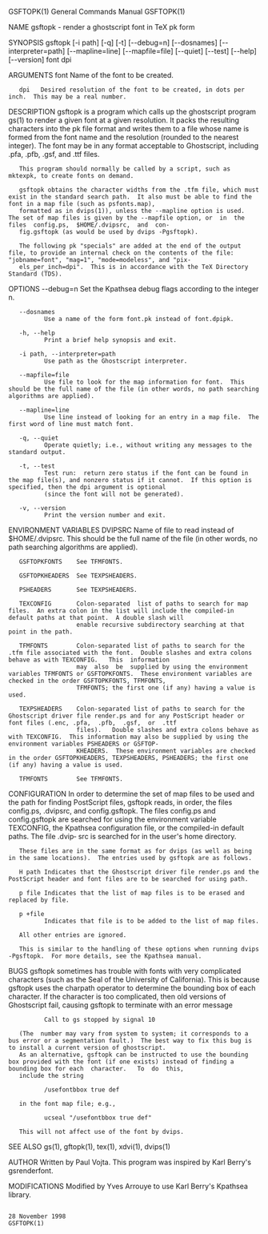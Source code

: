 
GSFTOPK(1)                                                                       General Commands Manual                                                                       GSFTOPK(1)

NAME
       gsftopk - render a ghostscript font in TeX pk form

SYNOPSIS
       gsftopk [-i path] [-q] [-t] [--debug=n] [--dosnames] [--interpreter=path] [--mapline=line] [--mapfile=file] [--quiet] [--test] [--help] [--version] font dpi

ARGUMENTS
       font  Name of the font to be created.

       dpi   Desired resolution of the font to be created, in dots per inch.  This may be a real number.

DESCRIPTION
       gsftopk  is  a  program  which calls up the ghostscript program gs(1) to render a given font at a given resolution.  It packs the resulting characters into the pk file format and
       writes them to a file whose name is formed from the font name and the resolution (rounded to the nearest integer).  The font may be  in  any  format  acceptable  to  Ghostscript,
       including .pfa, .pfb, .gsf, and .ttf files.

       This program should normally be called by a script, such as mktexpk, to create fonts on demand.

       gsftopk obtains the character widths from the .tfm file, which must exist in the standard search path.  It also must be able to find the font in a map file (such as psfonts.map),
       formatted as in dvips(1)), unless the --mapline option is used.  The set of map files is given by the --mapfile option, or  in  the  files  config.ps,  $HOME/.dvipsrc,  and  con‐
       fig.gsftopk (as would be used by dvips -Pgsftopk).

       The following pk "specials" are added at the end of the output file, to provide an internal check on the contents of the file: "jobname=font", "mag=1", "mode=modeless", and "pix‐
       els_per_inch=dpi".  This is in accordance with the TeX Directory Standard (TDS).

OPTIONS
       --debug=n
              Set the Kpathsea debug flags according to the integer n.

       --dosnames
              Use a name of the form font.pk instead of font.dpipk.

       -h, --help
              Print a brief help synopsis and exit.

       -i path, --interpreter=path
              Use path as the Ghostscript interpreter.

       --mapfile=file
              Use file to look for the map information for font.  This should be the full name of the file (in other words, no path searching algorithms are applied).

       --mapline=line
              Use line instead of looking for an entry in a map file.  The first word of line must match font.

       -q, --quiet
              Operate quietly; i.e., without writing any messages to the standard output.

       -t, --test
              Test run:  return zero status if the font can be found in the map file(s), and nonzero status if it cannot.  If this option is specified, then the dpi argument is optional
              (since the font will not be generated).

       -v, --version
              Print the version number and exit.

ENVIRONMENT VARIABLES
       DVIPSRC         Name of file to read instead of $HOME/.dvipsrc.  This should be the full name of the file (in other words, no path searching algorithms are applied).

       GSFTOPKFONTS    See TFMFONTS.

       GSFTOPKHEADERS  See TEXPSHEADERS.

       PSHEADERS       See TEXPSHEADERS.

       TEXCONFIG       Colon-separated  list of paths to search for map files.  An extra colon in the list will include the compiled-in default paths at that point.  A double slash will
                       enable recursive subdirectory searching at that point in the path.

       TFMFONTS        Colon-separated list of paths to search for the .tfm file associated with the font.  Double slashes and extra colons behave as with TEXCONFIG.   This  information
                       may  also  be  supplied by using the environment variables TFMFONTS or GSFTOPKFONTS.  These environment variables are checked in the order GSFTOPKFONTS, TFMFONTS,
                       TFMFONTS; the first one (if any) having a value is used.

       TEXPSHEADERS    Colon-separated list of paths to search for the Ghostscript driver file render.ps and for any PostScript header or font files (.enc, .pfa,  .pfb,  .gsf,  or  .ttf
                       files).   Double slashes and extra colons behave as with TEXCONFIG.  This information may also be supplied by using the environment variables PSHEADERS or GSFTOP‐
                       KHEADERS.  These environment variables are checked in the order GSFTOPKHEADERS, TEXPSHEADERS, PSHEADERS; the first one (if any) having a value is used.

       TFMFONTS        See TFMFONTS.

CONFIGURATION
       In order to determine the set of map files to be used and the path for finding PostScript files, gsftopk reads, in order, the files config.ps, .dvipsrc, and config.gsftopk.   The
       files  config.ps and config.gsftopk are searched for using the environment variable TEXCONFIG, the Kpathsea configuration file, or the compiled-in default paths.  The file .dvip‐
       src is searched for in the user's home directory.

       These files are in the same format as for dvips (as well as being in the same locations).  The entries used by gsftopk are as follows.

       H path Indicates that the Ghostscript driver file render.ps and the PostScript header and font files are to be searched for using path.

       p file Indicates that the list of map files is to be erased and replaced by file.

       p +file
              Indicates that file is to be added to the list of map files.

       All other entries are ignored.

       This is similar to the handling of these options when running dvips -Pgsftopk.  For more details, see the Kpathsea manual.

BUGS
       gsftopk sometimes has trouble with fonts with very complicated characters (such as the Seal of the University of California).  This is because gsftopk uses the charpath  operator
       to determine the bounding box of each character.  If the character is too complicated, then old versions of Ghostscript fail, causing gsftopk to terminate with an error message

              Call to gs stopped by signal 10

       (The  number may vary from system to system; it corresponds to a bus error or a segmentation fault.)  The best way to fix this bug is to install a current version of ghostscript.
       As an alternative, gsftopk can be instructed to use the bounding box provided with the font (if one exists) instead of finding a bounding box for each  character.   To  do  this,
       include the string

              /usefontbbox true def

       in the font map file; e.g.,

              ucseal "/usefontbbox true def"

       This will not affect use of the font by dvips.

SEE ALSO
       gs(1), gftopk(1), tex(1), xdvi(1), dvips(1)

AUTHOR
       Written by Paul Vojta.  This program was inspired by Karl Berry's gsrenderfont.

MODIFICATIONS
       Modified by Yves Arrouye to use Karl Berry's Kpathsea library.

                                                                                     28 November 1998                                                                          GSFTOPK(1)
